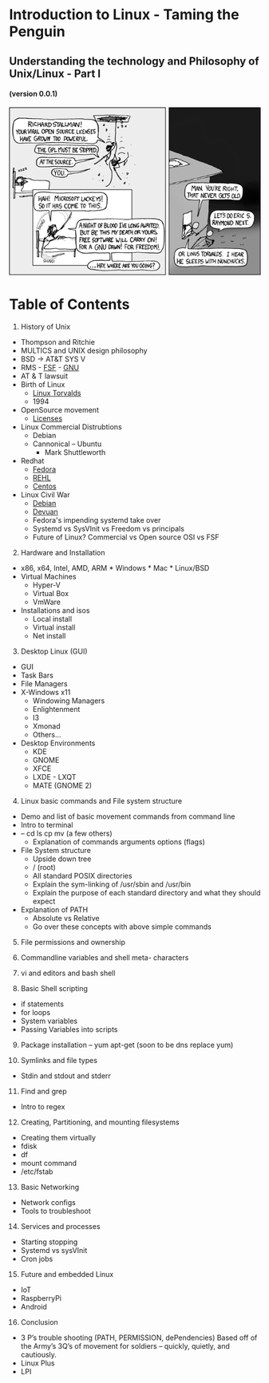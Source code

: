 # Introduction to Linux - Taming the Penguin
## Understanding the technology and Philosophy of Unix/Linux - Part I
#### (version 0.0.1)

![Understanding the Technology and Philosophy of Unix/Linux](images/open_source.png "Understanding the Technology and Philosophy of Unix/Linux")

# Table of Contents

1.	History of Unix
  * Thompson and Ritchie 
  *  MULTICS and UNIX design philosophy
  *	BSD -> AT&T SYS V
  *	RMS 
          - [FSF](http://www.fsf.org) 
          - [GNU](http://www.gnu.org) 
  * AT & T lawsuit
  * Birth of Linux 
       * [Linux Torvalds](https://plus.google.com/+LinusTorvalds/posts) 
       * 1994
  * OpenSource movement 
       * [Licenses](http://opensource.org/licenses)
  * Linux Commercial Distrubtions
       * Debian
       * Cannonical – Ubuntu
            - Mark Shuttleworth
   * Redhat
        * [Fedora](https://getfedora.org/)
        * [REHL](http://www.redhat.com/en/technologies/linux-platforms/enterprise-linux)
        * [Centos](http://www.centos.org)
   * Linux Civil War 
        * [Debian](http://www.debian.org) 
        * [Devuan](http://www.devuan.org)
        * Fedora's impending systemd take over
        * Systemd vs SysVInit vs Freedom vs principals
        * Future of Linux?  Commercial vs Open source OSI vs FSF

2.	Hardware and Installation
  * x86, x64, Intel, AMD, ARM
        * Windows
        * Mac
        * Linux/BSD
   * Virtual Machines
        * Hyper-V
        * Virtual Box
        * VmWare
   * Installations and isos
        * Local install
        * Virtual install
        * Net install

3.	Desktop Linux (GUI)
   * GUI
   * Task Bars 
   * File Managers
   * X-Windows x11  
        * Windowing Managers
        * Enlightenment
        * I3
        * Xmonad
        * Others…
   * Desktop Environments
        * KDE
        * GNOME
        * XFCE
        * LXDE - LXQT
        * MATE (GNOME 2)

4.	Linux basic commands and File system structure
   * Demo and list of basic movement commands from command line
   * Intro to terminal
   * – cd ls cp mv  (a few others)
        * Explanation of commands arguments options (flags)
   * File System structure
        * Upside down tree
        * / (root)
        * All standard POSIX directories
        * Explain the sym-linking of /usr/sbin and /usr/bin
        * Explain the purpose of each standard directory and what they should expect
   * Explanation of PATH
        * Absolute vs Relative
        * Go over these concepts with above simple commands
	
5.	File permissions and ownership

6.	Commandline variables and shell meta- characters

7.	vi and editors and bash shell

8.	Basic Shell scripting
   * if statements
   * for loops
   * System variables
   * Passing Variables into scripts

9.	Package installation – yum apt-get (soon to be dns replace yum)

10.  Symlinks and file types	
   * Stdin and stdout and stderr

11.	Find and grep 
   * Intro to regex

12.	Creating, Partitioning, and mounting filesystems
   * Creating them virtually
   * fdisk   
   * df
   * mount command
   * /etc/fstab

13.	Basic Networking
   * Network configs 
   * Tools to troubleshoot

14.	Services and processes
   * Starting stopping
   * Systemd vs sysVInit
   * Cron jobs

15.	Future and embedded Linux
   * IoT
   * RaspberryPi
   * Android

16.	Conclusion 
   * 3 P’s trouble shooting (PATH, PERMISSION, dePendencies) Based off of the Army’s 3Q’s of movement for soldiers – quickly, quietly, and cautiously.
   * Linux Plus 
   * LPI

